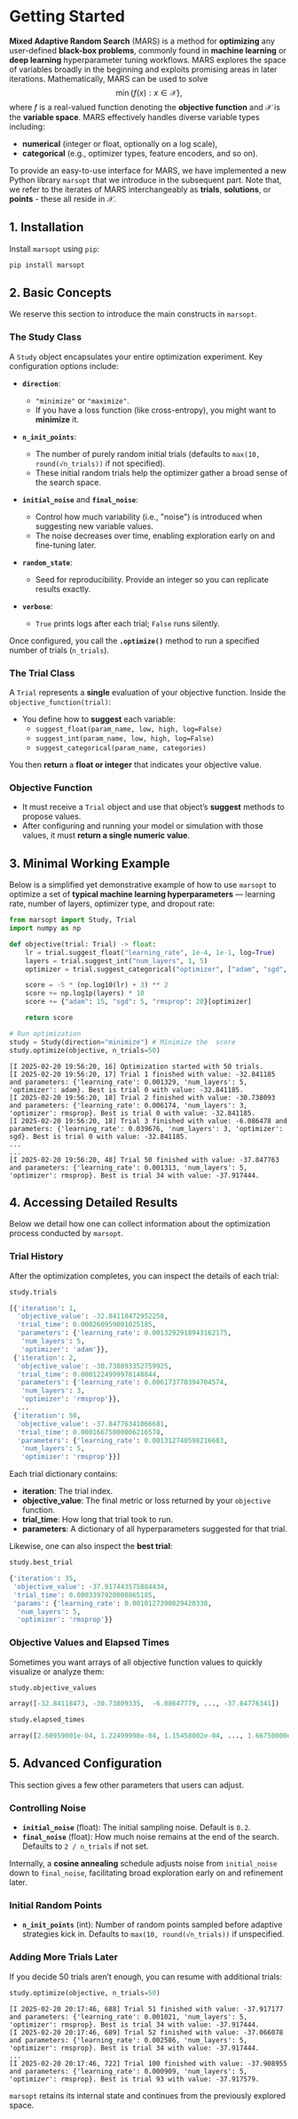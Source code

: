 # Getting Started

**Mixed Adaptive Random Search** (MARS) is a method for **optimizing** any user-defined **black-box problems**, commonly found in **machine learning** or **deep learning** hyperparameter tuning workflows. MARS explores the space of variables broadly in the beginning and exploits promising areas in later iterations. Mathematically, MARS can be used to solve
$$
\min\{f(x) : x \in \mathcal{X}\},
$$
where $f$ is a real-valued function denoting the **objective function** and $\mathcal{X}$ is the **variable space**. MARS effectively handles diverse variable types including:
- **numerical** (integer or float, optionally on a log scale),  
- **categorical** (e.g., optimizer types, feature encoders, and so on).

To provide an easy-to-use interface for MARS, we have implemented a new Python library `marsopt` that we introduce in the subsequent part. Note that, we refer to the iterates of MARS interchangeably as **trials**, **solutions**, or **points** - these all reside in $\mathcal{X}$. 

## 1. Installation

Install `marsopt` using `pip`:

```bash
pip install marsopt
```

## 2. Basic Concepts

We reserve this section to introduce the main constructs in `marsopt`. 

### The **Study** Class

A `Study` object encapsulates your entire optimization experiment. Key configuration options include:

- **`direction`**:  
  - `"minimize"` or `"maximize"`.  
  - If you have a loss function (like cross-entropy), you might want to **minimize** it.  


- **`n_init_points`**:  
  - The number of purely random initial trials (defaults to `max(10, round(√n_trials))` if not specified).  
  - These initial random trials help the optimizer gather a broad sense of the search space.

- **`initial_noise`** and **`final_noise`**:  
  - Control how much variability (i.e., "noise") is introduced when suggesting new variable values.  
  - The noise decreases over time, enabling exploration early on and fine-tuning later.

- **`random_state`**:  
  - Seed for reproducibility. Provide an integer so you can replicate results exactly.

- **`verbose`**:  
  - `True` prints logs after each trial; `False` runs silently.

Once configured, you call the **`.optimize()`** method to run a specified number of trials (`n_trials`).

### The **Trial** Class

A `Trial` represents a **single** evaluation of your objective function. Inside the `objective_function(trial)`:

- You define how to **suggest** each variable:
  - `suggest_float(param_name, low, high, log=False)`  
  - `suggest_int(param_name, low, high, log=False)`  
  - `suggest_categorical(param_name, categories)`

You then **return** a **float or integer** that indicates your objective value.  

### Objective Function

- It must receive a `Trial` object and use that object’s **suggest** methods to propose values.  
- After configuring and running your model or simulation with those values, it must **return a single numeric value**.

## 3. Minimal Working Example

Below is a simplified yet demonstrative example of how to use `marsopt` to optimize a set of **typical machine learning hyperparameters** — learning rate, number of layers, optimizer type, and dropout rate:

```python
from marsopt import Study, Trial
import numpy as np

def objective(trial: Trial) -> float:
    lr = trial.suggest_float("learning_rate", 1e-4, 1e-1, log=True)
    layers = trial.suggest_int("num_layers", 1, 5)
    optimizer = trial.suggest_categorical("optimizer", ["adam", "sgd", "rmsprop"])

    score = -5 * (np.log10(lr) + 3) ** 2  
    score += np.log1p(layers) * 10  
    score += {"adam": 15, "sgd": 5, "rmsprop": 20}[optimizer]

    return score 

# Run optimization
study = Study(direction="minimize") # Minimize the  score
study.optimize(objective, n_trials=50)
```
```
[I 2025-02-20 19:56:20, 16] Optimization started with 50 trials.
[I 2025-02-20 19:56:20, 17] Trial 1 finished with value: -32.841185 and parameters: {'learning_rate': 0.001329, 'num_layers': 5, 'optimizer': adam}. Best is trial 0 with value: -32.841185.
[I 2025-02-20 19:56:20, 18] Trial 2 finished with value: -30.738093 and parameters: {'learning_rate': 0.006174, 'num_layers': 3, 'optimizer': rmsprop}. Best is trial 0 with value: -32.841185.
[I 2025-02-20 19:56:20, 18] Trial 3 finished with value: -6.086478 and parameters: {'learning_rate': 0.039676, 'num_layers': 3, 'optimizer': sgd}. Best is trial 0 with value: -32.841185.
...
...
[I 2025-02-20 19:56:20, 48] Trial 50 finished with value: -37.847763 and parameters: {'learning_rate': 0.001313, 'num_layers': 5, 'optimizer': rmsprop}. Best is trial 34 with value: -37.917444.
```

## 4. Accessing Detailed Results

Below we detail how one can collect information about the optimization process conducted by `marsopt`.  

### Trial History

After the optimization completes, you can inspect the details of each trial:

```python
study.trials
```

```python
[{'iteration': 1,
  'objective_value': -32.84118472952258,
  'trial_time': 0.000260959001025185,
  'parameters': {'learning_rate': 0.0013292918943162175,
   'num_layers': 5,
   'optimizer': 'adam'}},
 {'iteration': 2,
  'objective_value': -30.738093352759925,
  'trial_time': 0.0001224999978148844,
  'parameters': {'learning_rate': 0.006173770394704574,
   'num_layers': 3,
   'optimizer': 'rmsprop'}},
  ...
 {'iteration': 50,
  'objective_value': -37.84776341066681,
  'trial_time': 0.00016675000006216578,
  'parameters': {'learning_rate': 0.001312740598216683,
   'num_layers': 5,
   'optimizer': 'rmsprop'}}]
```

Each trial dictionary contains:
- **iteration**: The trial index.  
- **objective_value**: The final metric or loss returned by your `objective` function.  
- **trial_time**: How long that trial took to run.  
- **parameters**: A dictionary of all hyperparameters suggested for that trial.

Likewise, one can also inspect the **best trial**:

```python
study.best_trial
```

```python
{'iteration': 35, 
 'objective_value': -37.917443575884434, 
 'trial_time': 0.0003397920008865185, 
 'params': {'learning_rate': 0.0010127390829420338, 
  'num_layers': 5, 
  'optimizer': 'rmsprop'}}
```

### Objective Values and Elapsed Times

Sometimes you want arrays of all objective function values to quickly visualize or analyze them:

```python
study.objective_values
```

```python
array([-32.84118473, -30.73809335,  -6.08647779, ..., -37.84776341])
```

```python
study.elapsed_times
```

```python
array([2.60959001e-04, 1.22499998e-04, 1.15458002e-04, ..., 1.66750000e-04])
```

## 5. Advanced Configuration

This section gives a few other parameters that users can adjust.

### Controlling Noise

- **`initial_noise`** (float): The initial sampling noise. Default is `0.2`.  
- **`final_noise`** (float): How much noise remains at the end of the search. Defaults to `2 / n_trials` if not set.  

Internally, a **cosine annealing** schedule adjusts noise from `initial_noise` down to `final_noise`, facilitating broad exploration early on and refinement later.

### Initial Random Points

- **`n_init_points`** (int): Number of random points sampled before adaptive strategies kick in.  Defaults to `max(10, round(√n_trials))` if unspecified.

### Adding More Trials Later

If you decide 50 trials aren’t enough, you can resume with additional trials:

```python
study.optimize(objective, n_trials=50)
```
```
[I 2025-02-20 20:17:46, 688] Trial 51 finished with value: -37.917177 and parameters: {'learning_rate': 0.001021, 'num_layers': 5, 'optimizer': rmsprop}. Best is trial 34 with value: -37.917444.
[I 2025-02-20 20:17:46, 689] Trial 52 finished with value: -37.066078 and parameters: {'learning_rate': 0.002586, 'num_layers': 5, 'optimizer': rmsprop}. Best is trial 34 with value: -37.917444.
...
[I 2025-02-20 20:17:46, 722] Trial 100 finished with value: -37.908955 and parameters: {'learning_rate': 0.000909, 'num_layers': 5, 'optimizer': rmsprop}. Best is trial 93 with value: -37.917579.
```
`marsopt` retains its internal state and continues from the previously explored space.